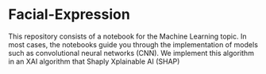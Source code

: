 # Facial-Expression
This repository consists of a notebook for the Machine Learning topic. 
In most cases, the notebooks guide you through the implementation of models such as convolutional neural networks (CNN). 
We implement this algorithm in an XAI algorithm that Shaply Xplainable AI (SHAP)

